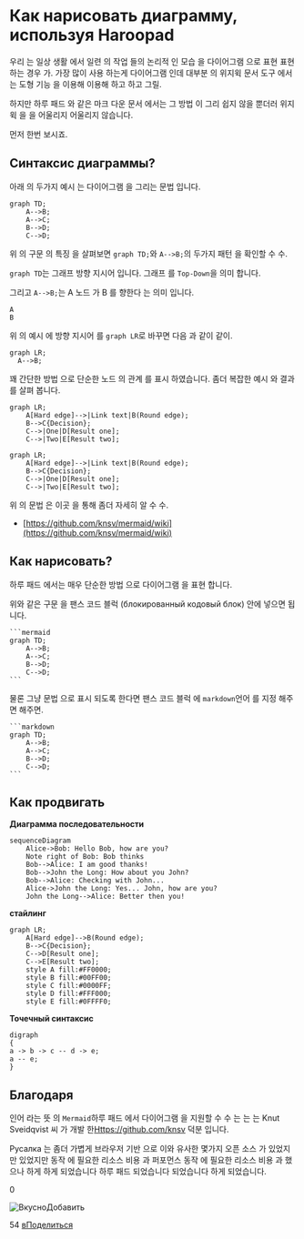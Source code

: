 # Как нарисовать диаграмму, используя Haroopad

우리 는 일상 생활 에서 일련 의 작업 들의 논리적 인 모습 을 다이어그램 으로 표현 표현 하는 경우 가. 가장 많이 사용 하는게 다이어그램 인데 대부분 의 위지윅 문서 도구 에서는 도형 기능 을 이용해 이용해 하고 하고 그릴.

하지만 하루 패드 와 같은 마크 다운 문서 에서는 그 방법 이 그리 쉽지 않을 뿐더러 위지윅 을 을 어울리지 어울리지 않습니다.

먼저 한번 보시죠.

## Синтаксис диаграммы?

아래 의 두가지 예시 는 다이어그램 을 그리는 문법 입니다.

```
graph TD;
    A-->B;
    A-->C;
    B-->D;
    C-->D;

```

위 의 구문 의 특징 을 살펴보면 `graph TD;`와 `A-->B;`의 두가지 패턴 을 확인할 수 수.

`graph TD`는 그래프 방향 지시어 입니다. 그래프 를 `Top-Down`을 의미 합니다.

그리고 `A-->B;`는 A 노드 가 B 를 향한다 는 의미 입니다.

```
A
B
```

위 의 예시 에 방향 지시어 를 `graph LR`로 바꾸면 다음 과 같이 같이.

```
graph LR;
  A-->B;

```

꽤 간단한 방법 으로 단순한 노드 의 관계 를 표시 하였습니다. 좀더 복잡한 예시 와 결과 를 살펴 봅니다.

```
graph LR;
    A[Hard edge]-->|Link text|B(Round edge);
    B-->C{Decision};
    C-->|One|D[Result one];
    C-->|Two|E[Result two];

```

```
graph LR;
    A[Hard edge]-->|Link text|B(Round edge);
    B-->C{Decision};
    C-->|One|D[Result one];
    C-->|Two|E[Result two];

```

위 의 문법 은 이곳 을 통해 좀더 자세히 알 수 수.

- [https://github.com/knsv/mermaid/wiki](https://github.com/knsv/mermaid/wiki)

## Как нарисовать?

하루 패드 에서는 매우 단순한 방법 으로 다이어그램 을 표현 합니다.

위와 같은 구문 을 팬스 코드 블럭 (блокированный кодовый блок) 안에 넣으면 됩니다.

```
​```mermaid
graph TD;
    A-->B;
    A-->C;
    B-->D;
    C-->D;
​```

```

물론 그냥 문법 으로 표시 되도록 한다면 팬스 코드 블럭 에 `markdown`언어 를 지정 해주면 해주면.

```
​```markdown
graph TD;
    A-->B;
    A-->C;
    B-->D;
    C-->D;
​```

```

## Как продвигать

**Диаграмма последовательности**

```
sequenceDiagram
    Alice->Bob: Hello Bob, how are you?
    Note right of Bob: Bob thinks
    Bob-->Alice: I am good thanks!
    Bob-->John the Long: How about you John?
    Bob-->Alice: Checking with John...
    Alice->John the Long: Yes... John, how are you?
    John the Long-->Alice: Better then you!

```

**стайлинг**

```
graph LR;
    A[Hard edge]-->B(Round edge);
    B-->C{Decision};
    C-->D[Result one];
    C-->E[Result two];
    style A fill:#FF0000;
    style B fill:#00FF00;
    style C fill:#0000FF;
    style D fill:#FFF000;
    style E fill:#0FFFF0;

```

**Точечный синтаксис**

```
digraph
{
a -> b -> c -- d -> e;
a -- e;
}

```

## Благодаря

인어 라는 뜻 의 `Mermaid`하루 패드 에서 다이어그램 을 지원할 수 수 는 는 는 Knut Sveidqvist 씨 가 개발 한[Https://github.com/knsv](https://github.com/knsv) 덕분 입니다.

Русалка 는 좀더 가볍게 브라우저 기반 으로 이와 유사한 몇가지 오픈 소스 가 있었지만 있었지만 동작 에 필요한 리소스 비용 과 퍼포먼스 동작 에 필요한 리소스 비용 과 했으나 하게 하게 되었습니다 하루 패드 되었습니다 되었습니다 하게 되었습니다.

0

![Вкусно](http://www.delicious.com/static/img/delicious.small.gif)Добавить

54
[вПоделиться](javascript:void(0);)